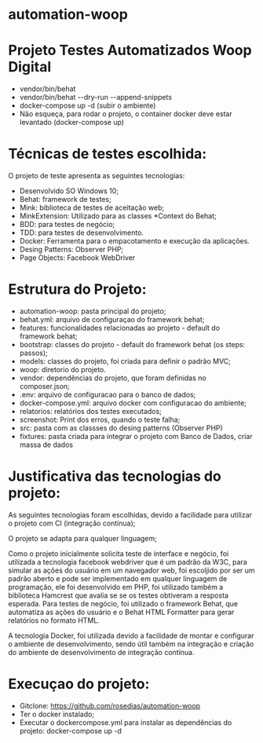 # automation-woop
# Projeto Testes Automatizados Woop Digital

* vendor/bin/behat
* vendor/bin/behat --dry-run --append-snippets
* docker-compose up -d (subir o ambiente)
* Não esqueça, para rodar o projeto, o container docker deve estar levantado (docker-compose up)

# Técnicas de testes escolhida:

O projeto de teste apresenta as seguintes tecnologias:

- Desenvolvido SO Windows 10;
- Behat: framework de testes;
- Mink:  biblioteca de testes de aceitação web;
- MinkExtension: Utilizado para as classes *Context do Behat;
- BDD: para testes de negócio;
- TDD: para testes de desenvolvimento.
- Docker: Ferramenta para o empacotamento e execução da aplicações.
- Desing Patterns: Observer PHP;
- Page Objects: Facebook WebDriver

# Estrutura do Projeto:

- automation-woop: pasta principal do projeto;
- behat.yml: arquivo de configuraçao do framework behat;
- features: funcionalidades relacionadas ao projeto - default do framework behat;
- bootstrap: classes do projeto - default do framework behat (os steps: passos);
- models: classes do projeto, foi criada para definir o padrão MVC;
- woop: diretorio do projeto.
- vendor: dependências do projeto, que foram definidas no composer.json;
- .env: arquivo de configuracao para o banco de dados;
- docker-compose.yml: arquivo docker com configuracao do ambiente;
- relatorios: relatórios dos testes executados;
- screenshot: Print dos erros, quando o teste falha;
- src: pasta com as classses do desing patterns (Observer PHP)
- fixtures: pasta criada para integrar o projeto com Banco de Dados, criar massa de dados

# Justificativa das tecnologias do projeto:

 As seguintes tecnologias foram escolhidas, devido a facilidade para utilizar o projeto com CI (integração contínua);

 O projeto se adapta para qualquer linguagem;

 Como o projeto inicialmente solicita teste de interface e negócio, foi utilizada a tecnologia facebook webdriver que é um padrão da W3C, para simular as ações do usuário em um navegador web,  foi escoljido por ser um padrão aberto e pode ser implementado em qualquer linguagem de programação, ele foi desenvolvido em PHP, foi utilizado também a biblioteca Hamcrest que avalia se se os testes obtiveram a resposta esperada. Para testes de negócio, foi utilizado o framework Behat, que automatiza as ações do usuário e o  Behat HTML Formatter para gerar relatórios no formato HTML.

 A tecnologia Docker, foi utilizada devido a facilidade de montar e configurar o ambiente de desenvolvimento, sendo útil também na integração e criação do ambiente de desenvolvimento de integração contínua.

# Execuçao do projeto:

* Gitclone: https://github.com/rosedias/automation-woop
* Ter o docker instalado;
* Executar o dockercompose.yml para instalar as dependências do projeto: docker-compose up -d
